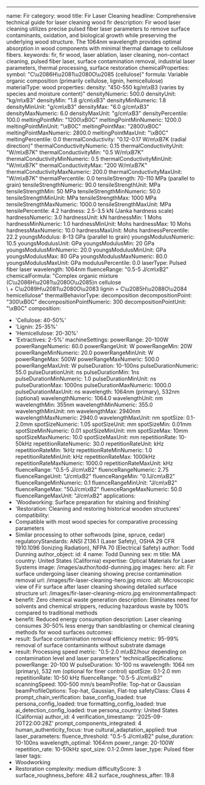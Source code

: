 ---
name: Fir
category: wood
title: Fir Laser Cleaning
headline: Comprehensive technical guide for laser cleaning wood fir
description: Fir wood laser cleaning utilizes precise pulsed fiber laser parameters
  to remove surface contaminants, oxidation, and biological growth while preserving
  the underlying wood structure. The 1064nm wavelength provides optimal absorption
  in wood components with minimal thermal damage to cellulose fibers.
keywords: fir, fir wood, laser ablation, laser cleaning, non-contact cleaning, pulsed
  fiber laser, surface contamination removal, industrial laser parameters, thermal
  processing, surface restoration
chemicalProperties:
  symbol: "C\u2086H\u2081\u2080O\u2085 (cellulose)"
  formula: Variable organic composition (primarily cellulose, lignin, hemicellulose)
  materialType: wood
properties:
  density: "450-550 kg/m\xB3 (varies by species and moisture content)"
  densityNumeric: 500.0
  densityUnit: "kg/m\xB3"
  densityMin: "1.8 g/cm\xB3"
  densityMinNumeric: 1.8
  densityMinUnit: "g/cm\xB3"
  densityMax: "6.0 g/cm\xB3"
  densityMaxNumeric: 6.0
  densityMaxUnit: "g/cm\xB3"
  densityPercentile: 100.0
  meltingPointMin: "1200\xB0C"
  meltingPointMinNumeric: 1200.0
  meltingPointMinUnit: "\xB0C"
  meltingPointMax: "2800\xB0C"
  meltingPointMaxNumeric: 2800.0
  meltingPointMaxUnit: "\xB0C"
  meltingPercentile: 0.0
  thermalConductivity: "0.12-0.17 W/m\xB7K (radial direction)"
  thermalConductivityNumeric: 0.15
  thermalConductivityUnit: "W/m\xB7K"
  thermalConductivityMin: "0.5 W/m\xB7K"
  thermalConductivityMinNumeric: 0.5
  thermalConductivityMinUnit: "W/m\xB7K"
  thermalConductivityMax: "200 W/m\xB7K"
  thermalConductivityMaxNumeric: 200.0
  thermalConductivityMaxUnit: "W/m\xB7K"
  thermalPercentile: 0.0
  tensileStrength: 70-110 MPa (parallel to grain)
  tensileStrengthNumeric: 90.0
  tensileStrengthUnit: MPa
  tensileStrengthMin: 50 MPa
  tensileStrengthMinNumeric: 50.0
  tensileStrengthMinUnit: MPa
  tensileStrengthMax: 1000 MPa
  tensileStrengthMaxNumeric: 1000.0
  tensileStrengthMaxUnit: MPa
  tensilePercentile: 4.2
  hardness: 2.5-3.5 kN (Janka hardness scale)
  hardnessNumeric: 3.0
  hardnessUnit: kN
  hardnessMin: 1 Mohs
  hardnessMinNumeric: 1.0
  hardnessMinUnit: Mohs
  hardnessMax: 10 Mohs
  hardnessMaxNumeric: 10.0
  hardnessMaxUnit: Mohs
  hardnessPercentile: 22.2
  youngsModulus: 8-13 GPa (parallel to grain)
  youngsModulusNumeric: 10.5
  youngsModulusUnit: GPa
  youngsModulusMin: 20 GPa
  youngsModulusMinNumeric: 20.0
  youngsModulusMinUnit: GPa
  youngsModulusMax: 80 GPa
  youngsModulusMaxNumeric: 80.0
  youngsModulusMaxUnit: GPa
  modulusPercentile: 0.0
  laserType: Pulsed fiber laser
  wavelength: 1064nm
  fluenceRange: "0.5-5 J/cm\xB2"
  chemicalFormula: "Complex organic mixture (C\u2086H\u2081\u2080O\u2085)n cellulose\
    \ + C\u2089H\u2081\u2080O\u2083 lignin + C\u2085H\u2088O\u2084 hemicellulose"
  thermalBehaviorType: decomposition
  decompositionPoint: "300\xB0C"
  decompositionPointNumeric: 300
  decompositionPointUnit: "\xB0C"
composition:
- 'Cellulose: 40-50%'
- 'Lignin: 25-35%'
- 'Hemicellulose: 20-30%'
- 'Extractives: 2-5%'
machineSettings:
  powerRange: 20-100W
  powerRangeNumeric: 60.0
  powerRangeUnit: W
  powerRangeMin: 20W
  powerRangeMinNumeric: 20.0
  powerRangeMinUnit: W
  powerRangeMax: 500W
  powerRangeMaxNumeric: 500.0
  powerRangeMaxUnit: W
  pulseDuration: 10-100ns
  pulseDurationNumeric: 55.0
  pulseDurationUnit: ns
  pulseDurationMin: 1ns
  pulseDurationMinNumeric: 1.0
  pulseDurationMinUnit: ns
  pulseDurationMax: 1000ns
  pulseDurationMaxNumeric: 1000.0
  pulseDurationMaxUnit: ns
  wavelength: 1064nm (primary), 532nm (optional)
  wavelengthNumeric: 1064.0
  wavelengthUnit: nm
  wavelengthMin: 355nm
  wavelengthMinNumeric: 355.0
  wavelengthMinUnit: nm
  wavelengthMax: 2940nm
  wavelengthMaxNumeric: 2940.0
  wavelengthMaxUnit: nm
  spotSize: 0.1-2.0mm
  spotSizeNumeric: 1.05
  spotSizeUnit: mm
  spotSizeMin: 0.01mm
  spotSizeMinNumeric: 0.01
  spotSizeMinUnit: mm
  spotSizeMax: 10mm
  spotSizeMaxNumeric: 10.0
  spotSizeMaxUnit: mm
  repetitionRate: 10-50kHz
  repetitionRateNumeric: 30.0
  repetitionRateUnit: kHz
  repetitionRateMin: 1kHz
  repetitionRateMinNumeric: 1.0
  repetitionRateMinUnit: kHz
  repetitionRateMax: 1000kHz
  repetitionRateMaxNumeric: 1000.0
  repetitionRateMaxUnit: kHz
  fluenceRange: "0.5-5 J/cm\xB2"
  fluenceRangeNumeric: 2.75
  fluenceRangeUnit: "J/cm\xB2"
  fluenceRangeMin: "0.1J/cm\xB2"
  fluenceRangeMinNumeric: 0.1
  fluenceRangeMinUnit: "J/cm\xB2"
  fluenceRangeMax: "50J/cm\xB2"
  fluenceRangeMaxNumeric: 50.0
  fluenceRangeMaxUnit: "J/cm\xB2"
applications:
- 'Woodworking: Surface preparation for staining and finishing'
- 'Restoration: Cleaning and restoring historical wooden structures'
compatibility:
- Compatible with most wood species for comparative processing parameters
- Similar processing to other softwoods (pine, spruce, cedar)
regulatoryStandards: ANSI Z136.1 (Laser Safety), OSHA 29 CFR 1910.1096 (Ionizing Radiation),
  NFPA 70 (Electrical Safety)
author: Todd Dunning
author_object:
  id: 4
  name: Todd Dunning
  sex: m
  title: MA
  country: United States (California)
  expertise: Optical Materials for Laser Systems
  image: /images/author/todd-dunning.jpg
images:
  hero:
    alt: Fir surface undergoing laser cleaning showing precise contamination removal
    url: /images/fir-laser-cleaning-hero.jpg
  micro:
    alt: Microscopic view of Fir surface after laser cleaning showing detailed surface
      structure
    url: /images/fir-laser-cleaning-micro.jpg
environmentalImpact:
- benefit: Zero chemical waste generation
  description: Eliminates need for solvents and chemical strippers, reducing hazardous
    waste by 100% compared to traditional methods
- benefit: Reduced energy consumption
  description: Laser cleaning consumes 30-50% less energy than sandblasting or chemical
    cleaning methods for wood surfaces
outcomes:
- result: Surface contamination removal efficiency
  metric: 95-99% removal of surface contaminants without substrate damage
- result: Processing speed
  metric: "0.5-2.0 m\xB2/hour depending on contamination level and laser parameters"
technicalSpecifications:
  powerRange: 20-100 W
  pulseDuration: 10-100 ns
  wavelength: 1064 nm (primary), 532 nm (optional for finer control)
  spotSize: 0.1-2.0 mm
  repetitionRate: 10-50 kHz
  fluenceRange: "0.5-5 J/cm\xB2"
  scanningSpeed: 100-500 mm/s
  beamProfile: Top-hat or Gaussian
  beamProfileOptions: Top-hat, Gaussian, Flat-top
  safetyClass: Class 4
prompt_chain_verification:
  base_config_loaded: true
  persona_config_loaded: true
  formatting_config_loaded: true
  ai_detection_config_loaded: true
  persona_country: United States (California)
  author_id: 4
  verification_timestamp: '2025-09-20T22:00:28Z'
  prompt_components_integrated: 4
  human_authenticity_focus: true
  cultural_adaptation_applied: true
laser_parameters:
  fluence_threshold: "0.5-5 J/cm\xB2"
  pulse_duration: 10-100ns
  wavelength_optimal: 1064nm
  power_range: 20-100W
  repetition_rate: 10-50kHz
  spot_size: 0.1-2.0mm
  laser_type: Pulsed fiber laser
tags:
- Woodworking
- Restoration
complexity: medium
difficultyScore: 3
surface_roughness_before: 48.2
surface_roughness_after: 19.8
